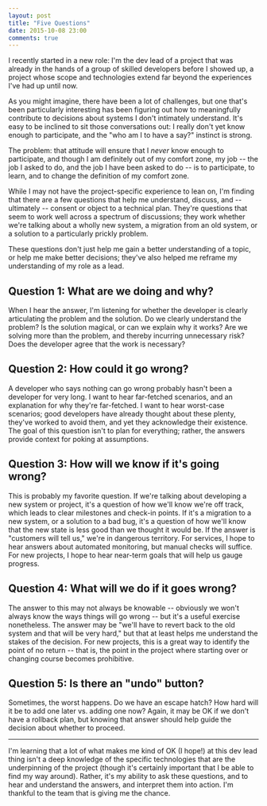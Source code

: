 ```yaml
---
layout: post
title: "Five Questions"
date: 2015-10-08 23:00
comments: true
---
```


I recently started in a new role: I'm the dev lead of a project that was
already in the hands of a group of skilled developers before I showed up, a
project whose scope and technologies extend far beyond the experiences I've had
up until now.

As you might imagine, there have been a lot of challenges, but one that's been
particularly interesting has been figuring out how to meaningfully contribute
to decisions about systems I don't intimately understand. It's easy to be
inclined to sit those conversations out: I really don't yet know enough to
participate, and the "who am I to have a say?" instinct is strong.

The problem: that attitude will ensure that I *never* know enough to
participate, and though I am definitely out of my comfort zone, my job -- the
job I asked to do, and the job I have been asked to do -- is to participate,
to learn, and to change the definition of my comfort zone.

While I may not have the project-specific experience to lean on, I'm finding
that there are a few questions that help me understand, discuss, and -- ultimately -- consent or object to a technical plan. They're questions that
seem to work well across a spectrum of discussions; they work whether we're
talking about a wholly new system, a migration from an old system, or a
solution to a particularly prickly problem.

These questions don't just help me gain a better understanding of a topic, or
help me make better decisions; they've also helped me reframe my understanding
of my role as a lead.

## Question 1: What are we doing and why?

When I hear the answer, I'm listening for whether the developer is clearly
articulating the problem and the solution. Do we clearly understand the
problem? Is the solution magical, or can we explain why it works? Are we
solving more than the problem, and thereby incurring unnecessary risk? Does the
developer agree that the work is necessary?

## Question 2: How could it go wrong?

A developer who says nothing can go wrong probably hasn't been a developer
for very long. I want to hear far-fetched scenarios, and an explanation for
why they're far-fetched. I want to hear worst-case scenarios; good developers
have already thought about these plenty, they've worked to avoid them, and
yet they acknowledge their existence. The goal of this question isn't to plan
for everything; rather, the answers provide context for poking at assumptions.

## Question 3: How will we know if it's going wrong?

This is probably my favorite question. If we're talking about developing a new
system or project, it's a question of how we'll know we're off track, which
leads to clear milestones and check-in points. If it's a migration to a new
system, or a solution to a bad bug, it's a question of how we'll know that
the new state is less good than we thought it would be. If the answer is
"customers will tell us," we're in dangerous territory. For services, I hope to hear answers about automated monitoring, but manual checks will suffice. For
new projects, I hope to hear near-term goals that will help us gauge progress.

## Question 4: What will we do if it goes wrong?

The answer to this may not always be knowable -- obviously we won't always know
the ways things will go wrong -- but it's a useful exercise nonetheless. The
answer may be "we'll have to revert back to the old system and that will be
very hard," but that at least helps me understand the stakes of the decision.
For new projects, this is a great way to identify the point of no return --
that is, the point in the project where starting over or changing course
becomes prohibitive.

## Question 5: Is there an "undo" button?

Sometimes, the worst happens. Do we have an escape hatch? How hard will it be
to add one later vs. adding one now? Again, it may be OK if we don't have a
rollback plan, but knowing that answer should help guide the decision
about whether to proceed.

---

I'm learning that a lot of what makes me kind of OK (I hope!) at this dev lead
thing isn't a deep knowledge of the specific technologies that are the
underpinning of the project (though it's certainly important that I be able to
find my way around). Rather, it's my ability to ask these questions, and to
hear and understand the answers, and interpret them into action. I'm thankful
to the team that is giving me the chance.
